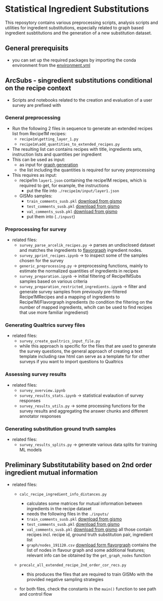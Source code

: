 # Statistical Ingredient Substitutions

This reposytory contains various preprocessing scripts, analysis scripts and utilities for ingredient substitutions, especially related to graph based ingredient susbtitutions and the generation of a new substitution dataset.

## General prerequisits

- you can set up the required packages by importing the conda environment from the [environment.yml](environment.yml)

## ArcSubs - singredient substitutions conditional on the recipe context

- Scripts and notebooks related to the creation and evaluation of a user survey are prefixed with

### General preprocessing

- Run the following 2 files in sequence to generate an extended recipes list from Recipe1M recipes:
  - `recipe1m\getting_layer_1.py`
  - `recipe1m\add_quantities_to_extended_recipes.py`
- The resulting list can contains recipes with title, ingredients sets, instruction lists and quantities per ingredient
- This can be used as input:
  - as input for [graph generation](https://github.com/DavidSchimmel/structured_recipe1m)
  - the list including the quantities is required for survey preprocessing
- This requires as input:
  - recipe1m `layer1.json` containing the recipe1M recipes, which is required to get, for example, the instructions
    - put the file into `./recipe1m/input/layer1.json`
  - GISMo samples:
    - `train_comments_susb.pkl` [download from gismo](https://dl.fbaipublicfiles.com/gismo/train_comments_subs.pkl)
    - `test_comments_susb.pkl` [download from gismo](https://dl.fbaipublicfiles.com/gismo/test_comments_subs.pkl)
    - `val_comments_susb.pkl` [download from gismo](https://dl.fbaipublicfiles.com/gismo/val_comments_subs.pkl)
    - put them into (`./inpust`)

### Preprocessing for survey

- related files:
  - `survey_parse_arcelik_recipes.py` -> parses an undisclosed dataset and matches the ingredients to [flavorgraph](https://github.com/lamypark/FlavorGraph) ingredient nodes.
  - `survey_pprint_recipes.ipynb` -> to inspect some of the samples chosen for the survey
  - `generic_preprocessing.py` -> preprocessing functions, mainly to estimate the normalized quantities of ingredients in recipes
  - `survey_preparation.ipynb` -> initial filtering of Recipe1MSubs samples based on various criteria
  - `survey_preparation_restricted_ingredients.ipynb` -> filter and generate survey samples from previously pre-filtered Recipe1MRecipes and a mapping of ingredients to Recipe1M/Flavorgraph ingredients (to condition the filtering on the number of mapped ingredients, whcih can be used to find recipes that use more familiar ingredienst)

### Generating Qualtrics survey files

- related files:
  - `survey_create_qualtrics_input_file.py`
  - while this approach is specific for the files that are used to generate the survey questions, the general approach of creating a text template including raw html can serve as a template for for other surveys if you want to import questions to Qualtrics

### Assessing survey results

- related files:
  - `survey_overview.ipynb`
  - `survey_results_stats.ipynb` -> statistical evalaution of survey responses
  - `survey_results_utils.py` -> some processing functions for the survey results and aggregating the answer chunks and different annotator responses

### Generating substitution ground truth samples

- related files:
  - `survey_results_splits.py` -> generate various data splits for training ML models

## Preliminary Substitutability based on 2nd order ingredient mutual information

- related files:
  - `calc_recipe_ingredient_info_distances.py`
    - calculates some matrices for mutual information between ingredients in the recipe dataset
    - needs the following files in the `./inputs/`
    - `train_comments_susb.pkl` [download from gismo](https://dl.fbaipublicfiles.com/gismo/train_comments_subs.pkl)
    - `test_comments_susb.pkl` [download from gismo](https://dl.fbaipublicfiles.com/gismo/test_comments_subs.pkl)
    - `val_comments_susb.pkl` [download from gismo](https://dl.fbaipublicfiles.com/gismo/val_comments_subs.pkl) all those contain recipes incl. recipe id, ground truth substitution pair, ingredient list
    - `graph/nodes_191120.csv` [download form flavorgraph](https://github.com/lamypark/FlavorGraph/blob/master/input/nodes_191120.csv) contains the list of nodes in flavour graph and some additional features; relevant info can be obtained by the `get_graph_nodes` function
  - `precalc_all_extended_recipe_2nd_order_cor_recs.py`
    - this produces the files that are required to train GISMo with the provided negative sampling strategies

  - for both files, check the constants in the `main()` function to see path and control flow
